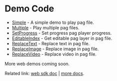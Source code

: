 # Demo Code

- [Simple](./pages/simple.html) - A simple demo to play pag file.
- [Multiple](./pages/multiple.html) - Play multiple pag files.
- [SetProgress](./pages/setprogress.html) - Set progress pag player progress.
- [EditableIndex](./pages/editable-index.html) - Get editable pag layer in pag file.
- [ReplaceText](./pages/replace-text.html) - Replace text in pag file.
- [ReplaceImage](./pages/replace-image.html) - Replace image in pag file.
- [ReplaceVideo](./pages/replace-video.html) - Replace video in pag file.

More web demos coming soon.

Related link: [web sdk doc](https://github.com/Tencent/libpag/tree/main/web) | [more docs](https://github.com/Tencent/libpag).
